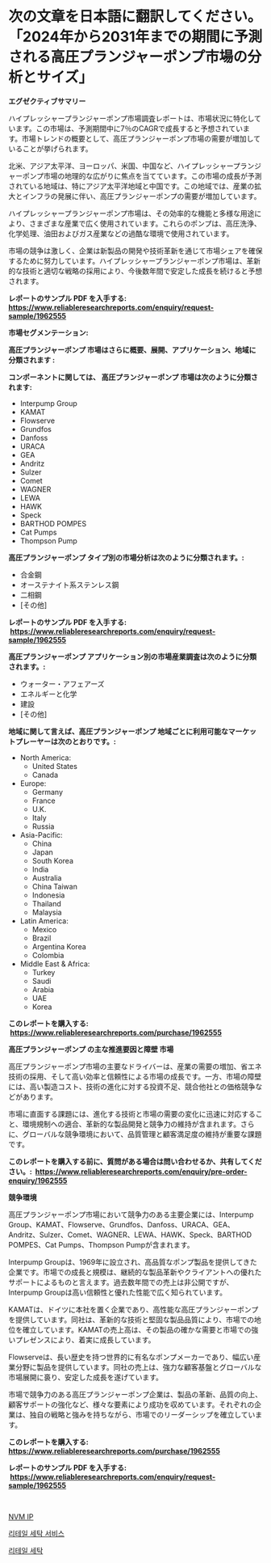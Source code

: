 <p><h1>次の文章を日本語に翻訳してください。「2024年から2031年までの期間に予測される高圧プランジャーポンプ市場の分析とサイズ」</h1></p><p><strong>エグゼクティブサマリー</strong></p>
<p><p>ハイプレッシャープランジャーポンプ市場調査レポートは、市場状況に特化しています。この市場は、予測期間中に7％のCAGRで成長すると予想されています。市場トレンドの概要として、高圧プランジャーポンプ市場の需要が増加していることが挙げられます。</p><p>北米、アジア太平洋、ヨーロッパ、米国、中国など、ハイプレッシャープランジャーポンプ市場の地理的な広がりに焦点を当てています。この市場の成長が予測されている地域は、特にアジア太平洋地域と中国です。この地域では、産業の拡大とインフラの発展に伴い、高圧プランジャーポンプの需要が増加しています。</p><p>ハイプレッシャープランジャーポンプ市場は、その効率的な機能と多様な用途により、さまざまな産業で広く使用されています。これらのポンプは、高圧洗浄、化学処理、油田およびガス産業などの過酷な環境で使用されています。</p><p>市場の競争は激しく、企業は新製品の開発や技術革新を通じて市場シェアを確保するために努力しています。ハイプレッシャープランジャーポンプ市場は、革新的な技術と適切な戦略の採用により、今後数年間で安定した成長を続けると予想されます。</p></p>
<p><strong>レポートのサンプル PDF を入手する: <a href="https://www.reliableresearchreports.com/enquiry/request-sample/1962555">https://www.reliableresearchreports.com/enquiry/request-sample/1962555</a></strong></p>
<p><strong>市場セグメンテーション:</strong></p>
<p><strong> 高圧プランジャーポンプ 市場はさらに概要、展開、アプリケーション、地域に分類されます :</strong></p>
<p><strong>コンポーネントに関しては、 高圧プランジャーポンプ 市場は次のように分類されます: &nbsp;</strong></p>
<p><ul><li>Interpump Group</li><li>KAMAT</li><li>Flowserve</li><li>Grundfos</li><li>Danfoss</li><li>URACA</li><li>GEA</li><li>Andritz</li><li>Sulzer</li><li>Comet</li><li>WAGNER</li><li>LEWA</li><li>HAWK</li><li>Speck</li><li>BARTHOD POMPES</li><li>Cat Pumps</li><li>Thompson Pump</li></ul></p>
<p><strong> 高圧プランジャーポンプ タイプ別の市場分析は次のように分類されます。:</strong></p>
<p><ul><li>合金鋼</li><li>オーステナイト系ステンレス鋼</li><li>二相鋼</li><li>[その他]</li></ul></p>
<p><strong>レポートのサンプル PDF を入手する: &nbsp;<a href="https://www.reliableresearchreports.com/enquiry/request-sample/1962555">https://www.reliableresearchreports.com/enquiry/request-sample/1962555</a></strong></p>
<p><strong> 高圧プランジャーポンプ アプリケーション別の市場産業調査は次のように分類されます。:</strong></p>
<p><ul><li>ウォーター・アフェアーズ</li><li>エネルギーと化学</li><li>建設</li><li>[その他]</li></ul></p>
<p><strong>地域に関して言えば、高圧プランジャーポンプ 地域ごとに利用可能なマーケットプレーヤーは次のとおりです。:</strong></p>
<p><ul>
    <li>
        North America:
        <ul>
            <li>United States</li>
            <li>Canada</li>
        </ul>
    </li>
    <li>
        Europe:
        <ul>
            <li>Germany</li>
            <li>France</li>
            <li>U.K.</li>
            <li>Italy</li>
            <li>Russia</li>
        </ul>
    </li>
    <li>
        Asia-Pacific:
        <ul>
            <li>China</li>
            <li>Japan</li>
            <li>South Korea</li>
            <li>India</li>
            <li>Australia</li>
            <li>China Taiwan</li>
            <li>Indonesia</li>
            <li>Thailand</li>
            <li>Malaysia</li>
        </ul>
    </li>
    <li>
        Latin America:
        <ul>
            <li>Mexico</li>
            <li>Brazil</li>
            <li>Argentina Korea</li>
            <li>Colombia</li>
        </ul>
    </li>
    <li>
        Middle East & Africa:
        <ul>
            <li>Turkey</li>
            <li>Saudi</li>
            <li>Arabia</li>
            <li>UAE</li>
            <li>Korea</li>
        </ul>
    </li>
    </ul></p>
<p><strong>このレポートを購入する: &nbsp;<a href="https://www.reliableresearchreports.com/purchase/1962555">https://www.reliableresearchreports.com/purchase/1962555</a></strong></p>
<p><strong>高圧プランジャーポンプ の主な推進要因と障壁 市場</strong></p>
<p><p>高圧プランジャーポンプ市場の主要なドライバーは、産業の需要の増加、省エネ技術の採用、そして高い効率と信頼性による市場の成長です。一方、市場の障壁には、高い製造コスト、技術の進化に対する投資不足、競合他社との価格競争などがあります。</p><p>市場に直面する課題には、進化する技術と市場の需要の変化に迅速に対応すること、環境規制への適合、革新的な製品開発と競争力の維持が含まれます。さらに、グローバルな競争環境において、品質管理と顧客満足度の維持が重要な課題です。</p></p>
<p><strong>このレポートを購入する前に、質問がある場合は問い合わせるか、共有してください。:&nbsp; <a href="https://www.reliableresearchreports.com/enquiry/pre-order-enquiry/1962555">https://www.reliableresearchreports.com/enquiry/pre-order-enquiry/1962555</a></strong></p>
<p><strong>競争環境</strong></p>
<p><p>高圧プランジャーポンプ市場において競争力のある主要企業には、Interpump Group、KAMAT、Flowserve、Grundfos、Danfoss、URACA、GEA、Andritz、Sulzer、Comet、WAGNER、LEWA、HAWK、Speck、BARTHOD POMPES、Cat Pumps、Thompson Pumpが含まれます。</p><p>Interpump Groupは、1969年に設立され、高品質なポンプ製品を提供してきた企業です。市場での成長と規模は、継続的な製品革新やクライアントへの優れたサポートによるものと言えます。過去数年間での売上は非公開ですが、Interpump Groupは高い信頼性と優れた性能で広く知られています。</p><p>KAMATは、ドイツに本社を置く企業であり、高性能な高圧プランジャーポンプを提供しています。同社は、革新的な技術と堅固な製品品質により、市場での地位を確立しています。KAMATの売上高は、その製品の確かな需要と市場での強いプレゼンスにより、着実に成長しています。</p><p>Flowserveは、長い歴史を持つ世界的に有名なポンプメーカーであり、幅広い産業分野に製品を提供しています。同社の売上は、強力な顧客基盤とグローバルな市場展開に裛り、安定した成長を遂げています。</p><p>市場で競争力のある高圧プランジャーポンプ企業は、製品の革新、品質の向上、顧客サポートの強化など、様々な要素により成功を収めています。それぞれの企業は、独自の戦略と強みを持ちながら、市場でのリーダーシップを確立しています。</p></p>
<p><strong>このレポートを購入する: &nbsp; <a href="https://www.reliableresearchreports.com/purchase/1962555">https://www.reliableresearchreports.com/purchase/1962555</a></strong></p>
<p><strong>レポートのサンプル PDF を入手する: &nbsp;<a href="https://www.reliableresearchreports.com/enquiry/request-sample/1962555">https://www.reliableresearchreports.com/enquiry/request-sample/1962555</a></strong><strong></strong></p>
<p>&nbsp;</p>
<p><p><a href="https://github.com/vskv4779xr1/Market-Research-Report-List-1/blob/main/77320367076.md">NVM IP</a></p><p><a href="https://github.com/fernandotryO5lson96765/Market-Research-Report-List-1/blob/main/65789547074.md">리테일 세탁 서비스</a></p><p><a href="https://github.com/xvz497517413/Market-Research-Report-List-1/blob/main/72869747075.md">리테일 세탁</a></p></p>